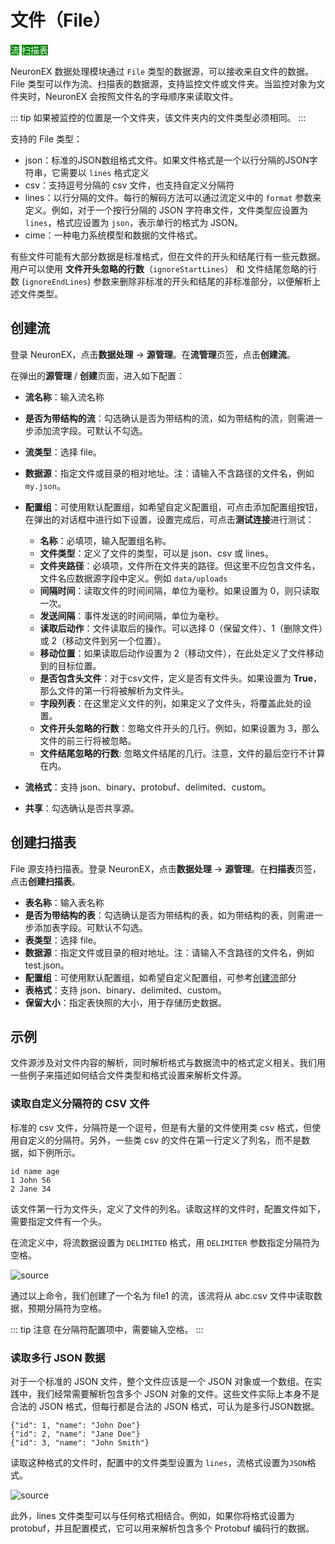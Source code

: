 # 文件（File）

<span style="background:green;color:white;">流</span>        <span style="background:green;color:white">扫描表</span>



NeuronEX 数据处理模块通过 `File` 类型的数据源，可以接收来自文件的数据。File 类型可以作为流、扫描表的数据源，支持监控文件或文件夹。当监控对象为文件夹时，NeuronEX 会按照文件名的字母顺序来读取文件。

::: tip
如果被监控的位置是一个文件夹，该文件夹内的文件类型必须相同。
:::

支持的 File 类型：

- json：标准的JSON数组格式文件。如果文件格式是一个以行分隔的JSON字符串，它需要以 `lines` 格式定义
- csv：支持逗号分隔的 csv 文件，也支持自定义分隔符
- lines：以行分隔的文件。每行的解码方法可以通过流定义中的 `format` 参数来定义。例如，对于一个按行分隔的 JSON 字符串文件，文件类型应设置为 `lines`，格式应设置为 `json`，表示单行的格式为 JSON。
- cime：一种电力系统模型和数据的文件格式。

有些文件可能有大部分数据是标准格式，但在文件的开头和结尾行有一些元数据。用户可以使用 **文件开头忽略的行数**（`ignoreStartLines`） 和 文件结尾忽略的行数 (`ignoreEndLines`) 参数来删除非标准的开头和结尾的非标准部分，以便解析上述文件类型。

<!-- ## 准备文件

登录 NeuronEX，点击**数据处理** -> **配置** -> **文件管理**，点击**创建文件**按钮。

NeuronEX 目前支持两种方式上传配置文件：上传文件或者提供文件名和文本内容。如选择**自定义文件**，请在文件名称处同时提供文件名和后缀，如 `my.json`，随后在文件内容处通过上传或者直接贴入文件内容。

点击**提交**后，文件将出现在**文件管理**页面的列表中，名称包含该文件的路径和文件名，如：

```
/opt/neuron/ekuiper/data/uploads/my.json
``` -->

## 创建流

登录 NeuronEX，点击**数据处理** -> **源管理**。在**流管理**页签，点击**创建流**。

在弹出的**源管理** / **创建**页面，进入如下配置：

- **流名称**：输入流名称
- **是否为带结构的流**：勾选确认是否为带结构的流，如为带结构的流，则需进一步添加流字段。可默认不勾选。
- **流类型**：选择 file。
- **数据源**：指定文件或目录的相对地址。注：请输入不含路径的文件名，例如 `my.json`。
- **配置组**：可使用默认配置组，如希望自定义配置组，可点击添加配置组按钮，在弹出的对话框中进行如下设置，设置完成后，可点击**测试连接**进行测试：
  - **名称**：必填项，输入配置组名称。
  - **文件类型**：定义了文件的类型，可以是 json、csv 或 lines。
  - **文件夹路径**：必填项，文件所在文件夹的路径。但这里不应包含文件名，文件名应数据源字段中定义。例如 `data/uploads`
  - **间隔时间**：读取文件的时间间隔，单位为毫秒。如果设置为 0，则只读取一次。
  - **发送间隔**：事件发送的时间间隔，单位为毫秒。
  - **读取后动作**：文件读取后的操作。可以选择 0（保留文件）、1（删除文件）或 2（移动文件到另一个位置）。
  - **移动位置**：如果读取后动作设置为 2（移动文件），在此处定义了文件移动到的目标位置。
  - **是否包含头文件**：对于csv文件，定义是否有文件头。如果设置为 **True**，那么文件的第一行将被解析为文件头。
  - **字段列表**：在这里定义文件的列，如果定义了文件头，将覆盖此处的设置。
  - **文件开头忽略的行数**：忽略文件开头的几行。例如，如果设置为 3，那么文件的前三行将被忽略。
  - **文件结尾忽略的行数**: 忽略文件结尾的几行。注意，文件的最后空行不计算在内。
- **流格式**：支持 json、binary、protobuf、delimited、custom。

- **共享**：勾选确认是否共享源。

## 创建扫描表

File 源支持扫描表。登录 NeuronEX，点击**数据处理** -> **源管理**。在**扫描表**页签，点击**创建扫描表**。

- **表名称**：输入表名称
- **是否为带结构的表**：勾选确认是否为带结构的表，如为带结构的表，则需进一步添加表字段。可默认不勾选。
- **表类型**：选择 file。
- **数据源**：指定文件或目录的相对地址。注：请输入不含路径的文件名，例如 test.json。
- **配置组**：可使用默认配置组，如希望自定义配置组，可参考[创建流](#创建流)部分
- **表格式**：支持 json、binary、delimited、custom。
- **保留大小**：指定表快照的大小，用于存储历史数据。


## 示例

文件源涉及对文件内容的解析，同时解析格式与数据流中的格式定义相关。我们用一些例子来描述如何结合文件类型和格式设置来解析文件源。

### 读取自定义分隔符的 CSV 文件

标准的 csv 文件，分隔符是一个逗号，但是有大量的文件使用类 csv 格式，但使用自定义的分隔符。另外，一些类 csv 的文件在第一行定义了列名，而不是数据，如下例所示。

```csv
id name age
1 John 56
2 Jane 34
```

该文件第一行为文件头，定义了文件的列名。读取这样的文件时，配置文件如下，需要指定文件有一个头。

在流定义中，将流数据设置为 `DELIMITED` 格式，用 `DELIMITER` 参数指定分隔符为空格。

![source](./_assets/source_file3.png)

通过以上命令，我们创建了一个名为 file1 的流，该流将从 abc.csv 文件中读取数据，预期分隔符为空格。

::: tip 注意
  在分隔符配置项中，需要输入空格。
:::

### 读取多行 JSON 数据

对于一个标准的 JSON 文件，整个文件应该是一个 JSON 对象或一个数组。在实践中，我们经常需要解析包含多个 JSON 对象的文件。这些文件实际上本身不是合法的 JSON 格式，但每行都是合法的 JSON 格式，可认为是多行JSON数据。

```text
{"id": 1, "name": "John Doe"}
{"id": 2, "name": "Jane Doe"}
{"id": 3, "name": "John Smith"}
```

读取这种格式的文件时，配置中的文件类型设置为 `lines`，流格式设置为`JSON`格式。

![source](./_assets/source_file2.png)


此外，lines 文件类型可以与任何格式相结合。例如，如果你将格式设置为 protobuf，并且配置模式，它可以用来解析包含多个 Protobuf 编码行的数据。